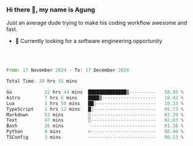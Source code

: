### Hi there 👋, my name is Agung
Just an average dude trying to make his coding workflow awesome and fast.

<!--
**agungfir98/agungfir98** is a ✨ _special_ ✨ repository because its `README.md` (this file) appears on your GitHub profile.
-->

- 🔭 Currently looking for a software engineering opportunity
<br/>
<br/>
<!--START_SECTION:waka-->

```rust
From: 17 November 2024 - To: 17 December 2024

Total Time: 38 hrs 35 mins

Go            22 hrs 44 mins  ██████████████▒----------   58.95 %
Astro         7 hrs 6 mins    ████▒--------------------   18.42 %
Lua           3 hrs 59 mins   ██░----------------------   10.33 %
TypeScript    2 hrs 12 mins   █░-----------------------   05.73 %
Markdown      52 mins         ░------------------------   02.29 %
Text          47 mins         ░------------------------   02.03 %
Bash          26 mins          ------------------------   01.16 %
Python        9 mins          >------------------------   00.40 %
TSConfig      3 mins          -------------------------   00.13 %
```

<!--END_SECTION:waka-->

